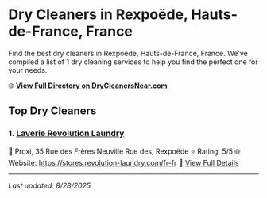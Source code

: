 # Dry Cleaners in Rexpoëde, Hauts-de-France, France

Find the best dry cleaners in Rexpoëde, Hauts-de-France, France. We've compiled a list of 1 dry cleaning services to help you find the perfect one for your needs.

🌐 **[View Full Directory on DryCleanersNear.com](https://drycleanersnear.com/city/France/Hauts-de-France/Rexpo%C3%ABde)**

## Top Dry Cleaners

### 1. [Laverie Revolution Laundry](https://drycleanersnear.com/dryCleaner/68ae6767c95ff2c6096b132c/laverie-revolution-laundry)
📍 Proxi, 35 Rue des Frères Neuville Rue des, Rexpoëde
⭐ Rating: 5/5
🌐 Website: https://stores.revolution-laundry.com/fr-fr
🔗 [View Full Details](https://drycleanersnear.com/dryCleaner/68ae6767c95ff2c6096b132c/laverie-revolution-laundry)


---

*Last updated: 8/28/2025*
